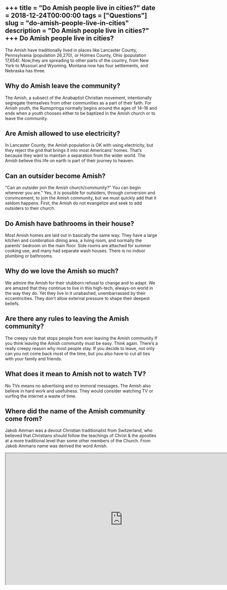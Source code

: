 +++
title = "Do Amish people live in cities?"
date = 2018-12-24T00:00:00
tags = ["Questions"]
slug = "do-amish-people-live-in-cities"
description = "Do Amish people live in cities?"
+++
Do Amish people live in cities?
-------------------------------

The Amish have traditionally lived in places like Lancaster County, Pennsylvania (population 26,270), or Holmes County, Ohio (population 17,654). Now,they are spreading to other parts of the country, from New York to Missouri and Wyoming. Montana now has four settlements, and Nebraska has three.

Why do Amish leave the community?
---------------------------------

The Amish, a subsect of the Anabaptist Christian movement, intentionally segregate themselves from other communities as a part of their faith. For Amish youth, the Rumspringa normally begins around the ages of 14–16 and ends when a youth chooses either to be baptized in the Amish church or to leave the community.

Are Amish allowed to use electricity?
-------------------------------------

In Lancaster County, the Amish population is OK with using electricity, but they reject the grid that brings it into most Americans’ homes. That’s because they want to maintain a separation from the wider world. The Amish believe this life on earth is part of their journey to heaven.

Can an outsider become Amish?
-----------------------------

“Can an outsider join the Amish church/community?” You can begin wherever you are.” Yes, it is possible for outsiders, through conversion and convincement, to join the Amish community, but we must quickly add that it seldom happens. First, the Amish do not evangelize and seek to add outsiders to their church.

Do Amish have bathrooms in their house?
---------------------------------------

Most Amish homes are laid out in basically the same way. They have a large kitchen and combination dining area, a living room, and normally the parents’ bedroom on the main floor. Side rooms are attached for summer cooking use, and many had separate wash houses. There is no indoor plumbing or bathrooms.

Why do we love the Amish so much?
---------------------------------

We admire the Amish for their stubborn refusal to change and to adapt. We are amazed that they continue to live in this high-tech, always-on world in the way they do. Yet they live in it unabashed, unembarrassed by their eccentricities. They don’t allow external pressure to shape their deepest beliefs.

Are there any rules to leaving the Amish community?
---------------------------------------------------

The creepy rule that stops people from ever leaving the Amish community If you think leaving the Amish community must be easy. Think again. There’s a really creepy reason why most people stay. If you decide to leave, not only can you not come back most of the time, but you also have to cut all ties with your family and friends.

What does it mean to Amish not to watch TV?
-------------------------------------------

No TVs means no advertising and no immoral messages. The Amish also believe in hard work and usefulness. They would consider watching TV or surfing the internet a waste of time.

Where did the name of the Amish community come from?
----------------------------------------------------

Jakob Amman was a devout Christian traditionalist from Switzerland, who believed that Christians should follow the teachings of Christ &amp; the apostles at a more traditional level than some other members of the Church. From Jakob Ammans name was derived the word Amish.

<iframe allow="accelerometer; autoplay; clipboard-write; encrypted-media; gyroscope; picture-in-picture" allowfullscreen="" class="__youtube_prefs__  epyt-is-override  no-lazyload" data-no-lazy="1" data-origheight="433" data-origwidth="770" data-skipgform_ajax_framebjll="" height="433" id="_ytid_53195" loading="lazy" src="https://www.youtube.com/embed/8LK0N_Oa8sU?enablejsapi=1&autoplay=0&cc_load_policy=0&cc_lang_pref=&iv_load_policy=1&loop=0&modestbranding=0&rel=1&fs=1&playsinline=0&autohide=2&theme=dark&color=red&controls=1&" title="YouTube player" width="770"></iframe>